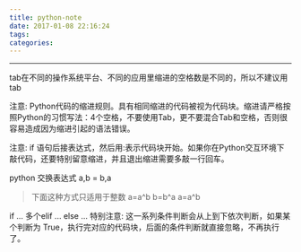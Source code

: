 ```yaml
---
title: python-note
date: 2017-01-08 22:16:24
tags:
categories:
---
```



<!--more-->

---
tab在不同的操作系统平台、不同的应用里缩进的空格数是不同的，所以不建议用tab

注意: Python代码的缩进规则。具有相同缩进的代码被视为代码块。缩进请严格按照Python的习惯写法：4个空格，不要使用Tab，更不要混合Tab和空格，否则很容易造成因为缩进引起的语法错误。

注意: if 语句后接表达式，然后用:表示代码块开始。如果你在Python交互环境下敲代码，还要特别留意缩进，并且退出缩进需要多敲一行回车。

python 交换表达式 a,b = b,a

> 下面这种方式只适用于整数
> a=a^b
> b=b^a
> a=a^b

 if ... 多个elif ... else ...
特别注意: 这一系列条件判断会从上到下依次判断，如果某个判断为 True，执行完对应的代码块，后面的条件判断就直接忽略，不再执行了。
